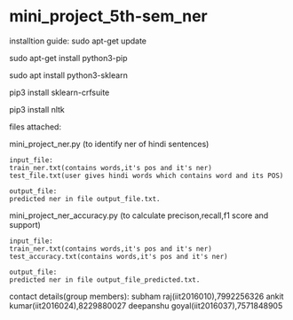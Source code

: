 # mini_project_5th-sem_ner


installtion guide:
sudo apt-get update

sudo apt-get install python3-pip

sudo apt install python3-sklearn

pip3 install sklearn-crfsuite

pip3 install nltk

files attached:

mini_project_ner.py
(to identify ner of hindi sentences)



	input_file:
	train_ner.txt(contains words,it's pos and it's ner)
	test_file.txt(user gives hindi words which contains word and its POS)

	output_file:
	predicted ner in file output_file.txt.

mini_project_ner_accuracy.py
(to calculate precison,recall,f1 score and support)
	
	
	input_file:
	train_ner.txt(contains words,it's pos and it's ner)
	test_accuracy.txt(contains words,it's pos and it's ner)

	output_file:
	predicted ner in file output_file_predicted.txt.


contact details(group members):
subham raj(iit2016010),7992256326
ankit kumar(iit2016024),8229880027
deepanshu goyal(iit2016037),7571848905
